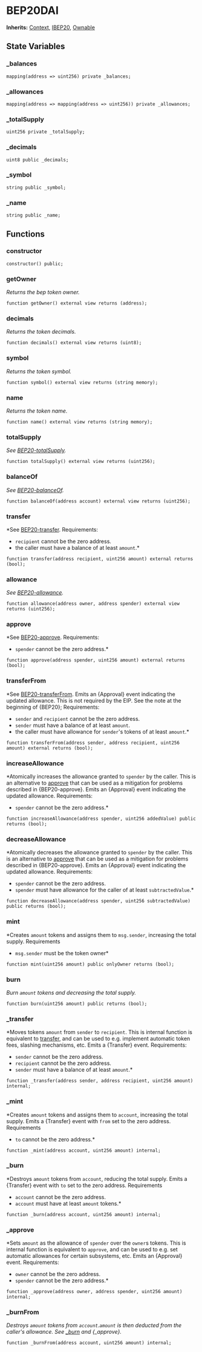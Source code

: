 # BEP20DAI
**Inherits:**
[Context](/src/DAI.sol/contract.Context.md), [IBEP20](/src/DAI.sol/interface.IBEP20.md), [Ownable](/src/DAI.sol/contract.Ownable.md)


## State Variables
### _balances

```solidity
mapping(address => uint256) private _balances;
```


### _allowances

```solidity
mapping(address => mapping(address => uint256)) private _allowances;
```


### _totalSupply

```solidity
uint256 private _totalSupply;
```


### _decimals

```solidity
uint8 public _decimals;
```


### _symbol

```solidity
string public _symbol;
```


### _name

```solidity
string public _name;
```


## Functions
### constructor


```solidity
constructor() public;
```

### getOwner

*Returns the bep token owner.*


```solidity
function getOwner() external view returns (address);
```

### decimals

*Returns the token decimals.*


```solidity
function decimals() external view returns (uint8);
```

### symbol

*Returns the token symbol.*


```solidity
function symbol() external view returns (string memory);
```

### name

*Returns the token name.*


```solidity
function name() external view returns (string memory);
```

### totalSupply

*See [BEP20-totalSupply](/src/X314.sol/abstract.ERC314.md#totalsupply).*


```solidity
function totalSupply() external view returns (uint256);
```

### balanceOf

*See [BEP20-balanceOf](/src/X314.sol/abstract.ERC314.md#balanceof).*


```solidity
function balanceOf(address account) external view returns (uint256);
```

### transfer

*See [BEP20-transfer](/src/X314.sol/abstract.ERC314.md#transfer).
Requirements:
- `recipient` cannot be the zero address.
- the caller must have a balance of at least `amount`.*


```solidity
function transfer(address recipient, uint256 amount) external returns (bool);
```

### allowance

*See [BEP20-allowance](/src/lib/IERC20.sol/interface.IERC20.md#allowance).*


```solidity
function allowance(address owner, address spender) external view returns (uint256);
```

### approve

*See [BEP20-approve](/src/lib/IERC20.sol/interface.IERC20.md#approve).
Requirements:
- `spender` cannot be the zero address.*


```solidity
function approve(address spender, uint256 amount) external returns (bool);
```

### transferFrom

*See [BEP20-transferFrom](/src/lib/IERC20.sol/interface.IERC20.md#transferfrom).
Emits an {Approval} event indicating the updated allowance. This is not
required by the EIP. See the note at the beginning of {BEP20};
Requirements:
- `sender` and `recipient` cannot be the zero address.
- `sender` must have a balance of at least `amount`.
- the caller must have allowance for `sender`'s tokens of at least
`amount`.*


```solidity
function transferFrom(address sender, address recipient, uint256 amount) external returns (bool);
```

### increaseAllowance

*Atomically increases the allowance granted to `spender` by the caller.
This is an alternative to [approve](/src/DAI.sol/contract.BEP20DAI.md#approve) that can be used as a mitigation for
problems described in {BEP20-approve}.
Emits an {Approval} event indicating the updated allowance.
Requirements:
- `spender` cannot be the zero address.*


```solidity
function increaseAllowance(address spender, uint256 addedValue) public returns (bool);
```

### decreaseAllowance

*Atomically decreases the allowance granted to `spender` by the caller.
This is an alternative to [approve](/src/DAI.sol/contract.BEP20DAI.md#approve) that can be used as a mitigation for
problems described in {BEP20-approve}.
Emits an {Approval} event indicating the updated allowance.
Requirements:
- `spender` cannot be the zero address.
- `spender` must have allowance for the caller of at least
`subtractedValue`.*


```solidity
function decreaseAllowance(address spender, uint256 subtractedValue) public returns (bool);
```

### mint

*Creates `amount` tokens and assigns them to `msg.sender`, increasing
the total supply.
Requirements
- `msg.sender` must be the token owner*


```solidity
function mint(uint256 amount) public onlyOwner returns (bool);
```

### burn

*Burn `amount` tokens and decreasing the total supply.*


```solidity
function burn(uint256 amount) public returns (bool);
```

### _transfer

*Moves tokens `amount` from `sender` to `recipient`.
This is internal function is equivalent to [transfer](/src/DAI.sol/contract.BEP20DAI.md#transfer), and can be used to
e.g. implement automatic token fees, slashing mechanisms, etc.
Emits a {Transfer} event.
Requirements:
- `sender` cannot be the zero address.
- `recipient` cannot be the zero address.
- `sender` must have a balance of at least `amount`.*


```solidity
function _transfer(address sender, address recipient, uint256 amount) internal;
```

### _mint

*Creates `amount` tokens and assigns them to `account`, increasing
the total supply.
Emits a {Transfer} event with `from` set to the zero address.
Requirements
- `to` cannot be the zero address.*


```solidity
function _mint(address account, uint256 amount) internal;
```

### _burn

*Destroys `amount` tokens from `account`, reducing the
total supply.
Emits a {Transfer} event with `to` set to the zero address.
Requirements
- `account` cannot be the zero address.
- `account` must have at least `amount` tokens.*


```solidity
function _burn(address account, uint256 amount) internal;
```

### _approve

*Sets `amount` as the allowance of `spender` over the `owner`s tokens.
This is internal function is equivalent to `approve`, and can be used to
e.g. set automatic allowances for certain subsystems, etc.
Emits an {Approval} event.
Requirements:
- `owner` cannot be the zero address.
- `spender` cannot be the zero address.*


```solidity
function _approve(address owner, address spender, uint256 amount) internal;
```

### _burnFrom

*Destroys `amount` tokens from `account`.`amount` is then deducted
from the caller's allowance.
See [_burn](/src/DAI.sol/contract.BEP20DAI.md#_burn) and {_approve}.*


```solidity
function _burnFrom(address account, uint256 amount) internal;
```

